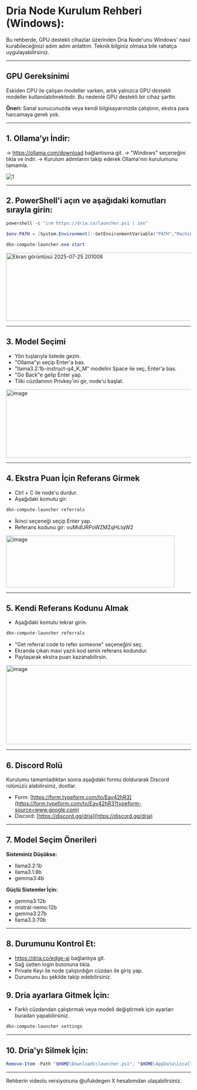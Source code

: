# Dria Node Kurulum Rehberi (Windows):

Bu rehberde, GPU destekli cihazlar üzerinden Dria Node'unu Windows' nasıl kurabileceğinizi adım adım anlattım. Teknik bilginiz olmasa bile rahatça uygulayabilirsiniz.

---

## GPU Gereksinimi

Eskiden CPU ile çalışan modeller varken, artık yalnızca GPU destekli modeller kullanılabilmektedir. Bu nedenle GPU destekli bir cihaz şarttır.

**Öneri:**
Sanal sunucunuzda veya kendi bilgisayarınızda çalıştırın, ekstra para harcamaya gerek yok.

---

## 1. Ollama’yı İndir:

→ https://ollama.com/download bağlantısına git.
→ "Windows" seçeneğini tıkla ve indir.
→ Kurulum adımlarını takip ederek Ollama'nın kurulumunu tamamla.

![1](https://github.com/user-attachments/assets/ae569b52-0ef4-49d0-8dbd-9c92826f2002)

---

## 2. PowerShell'i açın ve aşağıdaki komutları sırayla girin:

```powershell
powershell -c "irm https://dria.co/launcher.ps1 | iex"
```
```powershell
$env:PATH = [System.Environment]::GetEnvironmentVariable("PATH","Machine") + ";" + [System.Environment]::GetEnvironmentVariable("PATH","User")
```
```powershell
dkn-compute-launcher.exe start
```

<img width="893" height="185" alt="Ekran görüntüsü 2025-07-25 201008" src="https://github.com/user-attachments/assets/bd911963-4cca-4886-8d1c-f2948f018ae1" />

---

## 3. Model Seçimi

- Yön tuşlarıyla listede gezin.
- "Ollama"yı seçip Enter'a bas.
- "llama3.2:1b-instruct-q4_K_M" modelini Space ile seç, Enter'a bas.
- "Go Back"e gelip Enter yap.
- Tilki cüzdanının Privkey'ini gir, node'u başlat.

<img width="893" height="185" alt="image" src="https://github.com/user-attachments/assets/a9cd159d-bc72-4342-b56f-a2a4461eb537" />

---

## 4. Ekstra Puan İçin Referans Girmek

- Ctrl + C ile node'u durdur.
- Aşağıdaki komutu gir:

```powershell
dkn-compute-launcher referrals
```

- İkinci seçeneği seçip Enter yap.
- Referans kodunu gir: vuMidURPoWZMZqHLlqW2

<img width="459" height="141" alt="image" src="https://github.com/user-attachments/assets/10fb05bd-70d6-46be-90e3-d3fbc72915c1" />

---

## 5. Kendi Referans Kodunu Almak

- Aşağıdaki komutu tekrar girin.

```powershell
dkn-compute-launcher referrals
```

- "Get referral code to refer someone" seçeneğini seç.
- Ekranda çıkan mavi yazılı kod senin referans kodundur.
- Paylaşarak ekstra puan kazanabilirsin.

<img width="524" height="215" alt="image" src="https://github.com/user-attachments/assets/b060d96f-eb5e-40ac-a062-b2a13f25d5fd" />

---

## 6. Discord Rolü

Kurulumu tamamladıktan sonra aşağıdaki formu doldurarak Discord rolünüzü alabilirsiniz, dostlar.

* Form: [https://form.typeform.com/to/Eav42hR3](https://form.typeform.com/to/Eav42hR3?typeform-source=www.google.com)
* Discord: [https://discord.gg/dria](https://discord.gg/dria)

---

## 7. Model Seçim Önerileri

**Sisteminiz Düşükse:**

* llama3.2:1b
* llama3.1:8b
* gemma3:4b

**Güçlü Sistemler İçin:**

* gemma3:12b
* mistral-nemo:12b
* gemma3:27b
* llama3.3:70b

---

## 8. Durumunu Kontrol Et:

- https://dria.co/edge-ai bağlantıya git.
- Sağ üstten login butonuna tıkla.
- Private Keyi ile node çalıştırdığın cüzdan ile giriş yap.
- Durumunu bu şekilde takip edebilirsiniz.





## 9. Dria ayarlara Gitmek İçin:

- Farklı cüzdandan çalıştırmak veya modeli değiştirmek için ayarları buradan yapabilirsiniz.

```powershell
dkn-compute-launcher settings
```

---

## 10. Dria'yı Silmek İçin:

```powershell
Remove-Item -Path "$HOME\Downloads\launcher.ps1", "$HOME\AppData\Local\Temp\launcher.ps1" -Force -ErrorAction SilentlyContinue
```

---

Rehberin videolu versiyonuna @ufukdegen X hesabımdan ulaşabilirsiniz.
